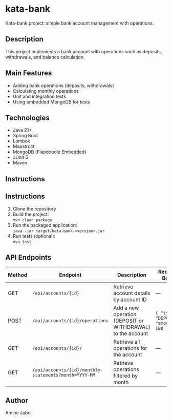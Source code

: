 # kata-bank

Kata-bank project: simple bank account management with operations.

## Description

This project implements a bank account with operations such as deposits, withdrawals, and balance calculation.

## Main Features

- Adding bank operations (deposits, withdrawals)
- Calculating monthly operations
- Unit and integration tests
- Using embedded MongoDB for tests

## Technologies

- Java 21+
- Spring Boot
- Lombok
- Mapstruct
- MongoDB (Flapdoodle Embedded)
- JUnit 5
- Maven

## Instructions

## Instructions

1. Clone the repository
2. Build the project:  
   `mvn clean package`
3. Run the packaged application:  
   `java -jar target/kata-bank-<version>.jar`
4. Run tests (optional):  
   `mvn test`

## API Endpoints

| Method | Endpoint                                              | Description                                                | Request Body                           | Response                    |
|--------|-------------------------------------------------------|------------------------------------------------------------|----------------------------------------|-----------------------------|
| GET    | `/api/accounts/{id}`                                  | Retrieve account details by account ID                     | —                                      | Account object              |
| POST   | `/api/accounts/{id}/operations`                       | Add a new operation (DEPOSIT or WITHDRAWAL) to the account | `{ "type": "DEPOSIT", "amount": 100 }` | Created operation object    |
| GET    | `/api/accounts/{id}/`                                 | Retrieve all operations for the account                    | —                                      | List of operation objects   |
| GET    | `/api/accounts/{id}/monthly-statements?month=YYYY-MM` | Retrieve operations filtered by month                      | —                                      | Filtered list of operations |

## Author

Amine Jabri